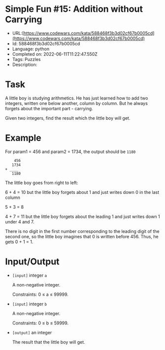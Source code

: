 # Simple Fun #15: Addition without Carrying

 - URL:[https://www.codewars.com/kata/588468f3b3d02cf67b0005cd](https://www.codewars.com/kata/588468f3b3d02cf67b0005cd)
 - Id: 588468f3b3d02cf67b0005cd
 - Language: python
 - Completed on: 2022-06-11T11:22:47.550Z
 - Tags: Puzzles
 - Description:
# Task
 A little boy is studying arithmetics. He has just learned how to add two integers, written one below another, column by column. But he always forgets about the important part - carrying.

 Given two integers, find the result which the little boy will get.

# Example

 For param1 = 456 and param2 = 1734, the output should be `1180`
 ```
     456
    1734
 + ____
    1180
```
The little boy goes from right to left:

 6 + 4 = 10 but the little boy forgets about 1 and just writes down 0 in the last column
 
 5 + 3 = 8

 4 + 7 = 11 but the little boy forgets about the leading 1 and just writes down 1 under 4 and 7.

 There is no digit in the first number corresponding to the leading digit of the second one, so the little boy imagines that 0 is written before 456. Thus, he gets 0 + 1 = 1.

# Input/Output

 - `[input]` integer `a`

   A non-negative integer.

   Constraints: 0 ≤ a ≤ 99999.

 - `[input]` integer `b`

   A non-negative integer.

   Constraints: 0 ≤ b ≤ 59999.

 - `[output]` an integer

   The result that the little boy will get.

